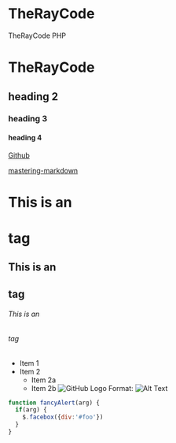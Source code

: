 # TheRayCode
TheRayCode PHP 
# TheRayCode
## heading 2
### heading 3
#### heading 4

[Github](https://www.TheRayCode.com)

[mastering-markdown](https://guides.github.com/features/mastering-markdown/)

# This is an <h1> tag
## This is an <h2> tag
###### This is an <h6> tag
  
  * Item 1
* Item 2
  * Item 2a
  * Item 2b
![GitHub Logo](/images/logo.png)
Format: ![Alt Text](url)

```javascript
function fancyAlert(arg) {
  if(arg) {
    $.facebox({div:'#foo'})
  }
}
```

